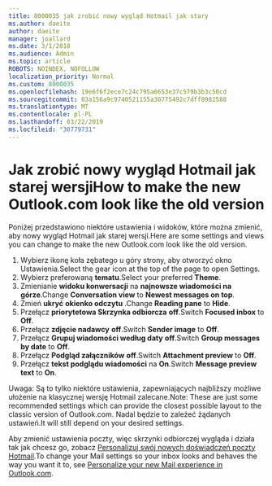 ```yaml
---
title: 8000035 jak zrobić nowy wygląd Hotmail jak stary
ms.author: daeite
author: daeite
manager: joallard
ms.date: 3/1/2018
ms.audience: Admin
ms.topic: article
ROBOTS: NOINDEX, NOFOLLOW
localization_priority: Normal
ms.custom: 8000035
ms.openlocfilehash: 19e6f6f2ece7c24c795a6653e37c579b3b3c50cd
ms.sourcegitcommit: 03a156a9c9740521155a30775492c7dff0982588
ms.translationtype: MT
ms.contentlocale: pl-PL
ms.lasthandoff: 03/22/2019
ms.locfileid: "30779731"
---
```

# <a name="how-to-make-the-new-outlookcom-look-like-the-old-version"></a><span data-ttu-id="737c6-102">Jak zrobić nowy wygląd Hotmail jak starej wersji</span><span class="sxs-lookup"><span data-stu-id="737c6-102">How to make the new Outlook.com look like the old version</span></span>

<span data-ttu-id="737c6-103">Poniżej przedstawiono niektóre ustawienia i widoków, które można zmienić, aby nowy wygląd Hotmail jak starej wersji.</span><span class="sxs-lookup"><span data-stu-id="737c6-103">Here are some settings and views you can change to make the new Outlook.com look like the old version.</span></span>

1. <span data-ttu-id="737c6-104">Wybierz ikonę koła zębatego u góry strony, aby otworzyć okno Ustawienia.</span><span class="sxs-lookup"><span data-stu-id="737c6-104">Select the gear icon at the top of the page to open Settings.</span></span>
2. <span data-ttu-id="737c6-105">Wybierz preferowaną **tematu**.</span><span class="sxs-lookup"><span data-stu-id="737c6-105">Select your preferred **Theme**.</span></span>
3. <span data-ttu-id="737c6-106">Zmienianie **widoku konwersacji** na **najnowsze wiadomości na górze**.</span><span class="sxs-lookup"><span data-stu-id="737c6-106">Change **Conversation view** to **Newest messages on top**.</span></span>
4. <span data-ttu-id="737c6-107">Zmień **ukryć** **okienko odczytu** .</span><span class="sxs-lookup"><span data-stu-id="737c6-107">Change **Reading pane** to **Hide**.</span></span>
5. <span data-ttu-id="737c6-108">Przełącz **priorytetowa Skrzynka odbiorcza** **off**.</span><span class="sxs-lookup"><span data-stu-id="737c6-108">Switch **Focused inbox** to **Off**.</span></span>
6. <span data-ttu-id="737c6-109">Przełącz **zdjęcie nadawcy** **off**.</span><span class="sxs-lookup"><span data-stu-id="737c6-109">Switch **Sender image** to **Off**.</span></span> 
7. <span data-ttu-id="737c6-110">Przełącz **Grupuj wiadomości według daty** **off**.</span><span class="sxs-lookup"><span data-stu-id="737c6-110">Switch **Group messages by date** to **Off**.</span></span> 
8. <span data-ttu-id="737c6-111">Przełącz **Podgląd załączników** **off**.</span><span class="sxs-lookup"><span data-stu-id="737c6-111">Switch **Attachment preview** to **Off**.</span></span> 
9. <span data-ttu-id="737c6-112">Przełącz **tekst podglądu wiadomości** na **On**.</span><span class="sxs-lookup"><span data-stu-id="737c6-112">Switch **Message preview text** to **On**.</span></span>

<span data-ttu-id="737c6-113">Uwaga: Są to tylko niektóre ustawienia, zapewniających najbliższy możliwe ułożenie na klasycznej wersję Hotmail zalecane.</span><span class="sxs-lookup"><span data-stu-id="737c6-113">Note: These are just some recommended settings which can provide the closest possible layout to the classic version of Outlook.com.</span></span> <span data-ttu-id="737c6-114">Nadal będzie to zależeć żądanych ustawień.</span><span class="sxs-lookup"><span data-stu-id="737c6-114">It will still depend on your desired settings.</span></span>

<span data-ttu-id="737c6-115">Aby zmienić ustawienia poczty, więc skrzynki odbiorczej wygląda i działa tak jak chcesz go, zobacz [Personalizuj swój nowych doświadczeń poczty Hotmail](https://support.office.com/article/b41c2ecb-f23c-42b3-b7f8-659646d5e58c).</span><span class="sxs-lookup"><span data-stu-id="737c6-115">To change your Mail settings so your inbox looks and behaves the way you want it to, see [Personalize your new Mail experience in Outlook.com](https://support.office.com/article/b41c2ecb-f23c-42b3-b7f8-659646d5e58c).</span></span>